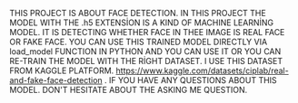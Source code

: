 THIS PROJECT IS ABOUT FACE DETECTION. IN THIS PROJECT THE MODEL WITH THE .h5 EXTENSİON IS A KIND OF MACHINE LEARNİNG MODEL.
IT IS DETECTING WHETHER FACE IN THEE IMAGE IS REAL FACE OR FAKE FACE. YOU CAN USE THIS TRAINED MODEL DIRECTLY VIA load_model
FUNCTION IN PYTHON AND YOU CAN USE IT OR YOU CAN RE-TRAIN THE MODEL WITH THE RİGHT DATASET. I USE THIS DATASET FROM KAGGLE PLATFORM.
https://www.kaggle.com/datasets/ciplab/real-and-fake-face-detection . IF YOU HAVE ANY QUESTIONS ABOUT THIS MODEL. DON'T HESITATE ABOUT
THE ASKING ME QUESTION.
